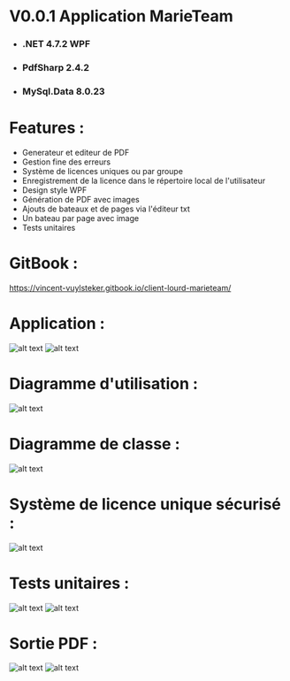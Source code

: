 # V0.0.1 Application MarieTeam
* ### .NET 4.7.2 WPF
* ### PdfSharp 2.4.2
* ### MySql.Data 8.0.23

# Features :
* Generateur et editeur de PDF 
* Gestion fine des erreurs
* Système de licences uniques ou par groupe 
* Enregistrement de la licence dans le répertoire local de l'utilisateur
* Design style WPF
* Génération de PDF avec images
* Ajouts de bateaux et de pages via l'éditeur txt
* Un bateau par page avec image
* Tests unitaires

# GitBook : 
https://vincent-vuylsteker.gitbook.io/client-lourd-marieteam/

# Application : 
![alt text](https://github.com/vvuylsteker/application_marieteam/blob/master/image/2.PNG)
![alt text](https://github.com/vvuylsteker/application_marieteam/blob/master/image/1.PNG)

# Diagramme d'utilisation : 
![alt text](https://github.com/vvuylsteker/application_marieteam/blob/master/image/diagramutility.PNG)

# Diagramme de classe : 
![alt text](https://github.com/vvuylsteker/application_marieteam/blob/master/image/diagramclass.PNG)

# Système de licence unique sécurisé : 
![alt text](https://github.com/vvuylsteker/application_marieteam/blob/master/image/licence.PNG)

# Tests unitaires : 
![alt text](https://github.com/vvuylsteker/application_marieteam/blob/master/image/successtests.PNG)
![alt text](https://github.com/vvuylsteker/application_marieteam/blob/master/image/successtests2.PNG)

# Sortie PDF :
![alt text](https://github.com/vvuylsteker/application_marieteam/blob/master/image/3.PNG)
![alt text](https://github.com/vvuylsteker/application_marieteam/blob/master/image/4.PNG)





